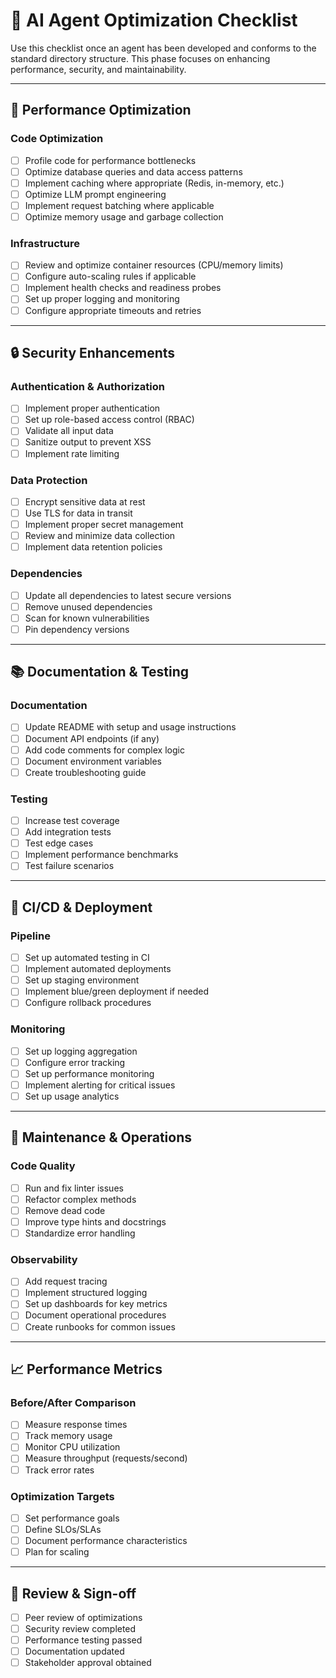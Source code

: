 # 🚀 AI Agent Optimization Checklist

Use this checklist once an agent has been developed and conforms to the standard directory structure. This phase focuses on enhancing performance, security, and maintainability.

---

## 🎯 Performance Optimization

### Code Optimization
- [ ] Profile code for performance bottlenecks
- [ ] Optimize database queries and data access patterns
- [ ] Implement caching where appropriate (Redis, in-memory, etc.)
- [ ] Optimize LLM prompt engineering
- [ ] Implement request batching where applicable
- [ ] Optimize memory usage and garbage collection

### Infrastructure
- [ ] Review and optimize container resources (CPU/memory limits)
- [ ] Configure auto-scaling rules if applicable
- [ ] Implement health checks and readiness probes
- [ ] Set up proper logging and monitoring
- [ ] Configure appropriate timeouts and retries

---

## 🔒 Security Enhancements

### Authentication & Authorization
- [ ] Implement proper authentication
- [ ] Set up role-based access control (RBAC)
- [ ] Validate all input data
- [ ] Sanitize output to prevent XSS
- [ ] Implement rate limiting

### Data Protection
- [ ] Encrypt sensitive data at rest
- [ ] Use TLS for data in transit
- [ ] Implement proper secret management
- [ ] Review and minimize data collection
- [ ] Implement data retention policies

### Dependencies
- [ ] Update all dependencies to latest secure versions
- [ ] Remove unused dependencies
- [ ] Scan for known vulnerabilities
- [ ] Pin dependency versions

---

## 📚 Documentation & Testing

### Documentation
- [ ] Update README with setup and usage instructions
- [ ] Document API endpoints (if any)
- [ ] Add code comments for complex logic
- [ ] Document environment variables
- [ ] Create troubleshooting guide

### Testing
- [ ] Increase test coverage
- [ ] Add integration tests
- [ ] Test edge cases
- [ ] Implement performance benchmarks
- [ ] Test failure scenarios

---

## 🔄 CI/CD & Deployment

### Pipeline
- [ ] Set up automated testing in CI
- [ ] Implement automated deployments
- [ ] Set up staging environment
- [ ] Implement blue/green deployment if needed
- [ ] Configure rollback procedures

### Monitoring
- [ ] Set up logging aggregation
- [ ] Configure error tracking
- [ ] Set up performance monitoring
- [ ] Implement alerting for critical issues
- [ ] Set up usage analytics

---

## 🔄 Maintenance & Operations

### Code Quality
- [ ] Run and fix linter issues
- [ ] Refactor complex methods
- [ ] Remove dead code
- [ ] Improve type hints and docstrings
- [ ] Standardize error handling

### Observability
- [ ] Add request tracing
- [ ] Implement structured logging
- [ ] Set up dashboards for key metrics
- [ ] Document operational procedures
- [ ] Create runbooks for common issues

---

## 📈 Performance Metrics

### Before/After Comparison
- [ ] Measure response times
- [ ] Track memory usage
- [ ] Monitor CPU utilization
- [ ] Measure throughput (requests/second)
- [ ] Track error rates

### Optimization Targets
- [ ] Set performance goals
- [ ] Define SLOs/SLAs
- [ ] Document performance characteristics
- [ ] Plan for scaling

---

## 🔄 Review & Sign-off

- [ ] Peer review of optimizations
- [ ] Security review completed
- [ ] Performance testing passed
- [ ] Documentation updated
- [ ] Stakeholder approval obtained
